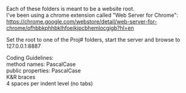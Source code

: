 Each of these folders is meant to be a website root.  
I've been using a chrome extension called "Web Server for Chrome":  
https://chrome.google.com/webstore/detail/web-server-for-chrome/ofhbbkphhbklhfoeikjpcbhemlocgigb?hl=en  
  
Set the root to one of the Proj# folders, start the server and browse to 127.0.0.1:8887

Coding Guidelines:  
    method names: PascalCase  
    public properties: PascalCase  
    K&R braces  
    4 spaces per indent level (no tabs)  